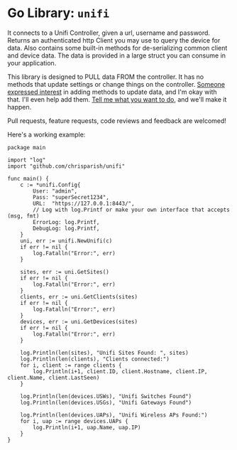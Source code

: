 # Go Library: `unifi`

It connects to a Unifi Controller, given a url, username and password. Returns
an authenticated http Client you may use to query the device for data. Also
contains some built-in methods for de-serializing common client and device
data. The data is provided in a large struct you can consume in your application.

This library is designed to PULL data FROM the controller. It has no methods that
update settings or change things on the controller.
[Someone expressed interest](https://github.com/chrisparish/unifi/issues/31) in
adding methods to update data, and I'm okay with that. I'll even help add them.
[Tell me what you want to do](https://github.com/chrisparish/unifi/issues/new), and we'll make it happen.

Pull requests, feature requests, code reviews and feedback are welcomed!

Here's a working example:
```golang
package main

import "log"
import "github.com/chrisparish/unifi"

func main() {
	c := *unifi.Config{
		User: "admin",
		Pass: "superSecret1234",
		URL:  "https://127.0.0.1:8443/",
		// Log with log.Printf or make your own interface that accepts (msg, fmt)
		ErrorLog: log.Printf,
		DebugLog: log.Printf,
	}
	uni, err := unifi.NewUnifi(c)
	if err != nil {
		log.Fatalln("Error:", err)
	}

	sites, err := uni.GetSites()
	if err != nil {
		log.Fatalln("Error:", err)
	}
	clients, err := uni.GetClients(sites)
	if err != nil {
		log.Fatalln("Error:", err)
	}
	devices, err := uni.GetDevices(sites)
	if err != nil {
		log.Fatalln("Error:", err)
	}

	log.Println(len(sites), "Unifi Sites Found: ", sites)
	log.Println(len(clients), "Clients connected:")
	for i, client := range clients {
		log.Println(i+1, client.ID, client.Hostname, client.IP, client.Name, client.LastSeen)
	}

	log.Println(len(devices.USWs), "Unifi Switches Found")
	log.Println(len(devices.USGs), "Unifi Gateways Found")

	log.Println(len(devices.UAPs), "Unifi Wireless APs Found:")
	for i, uap := range devices.UAPs {
		log.Println(i+1, uap.Name, uap.IP)
	}
}
```
